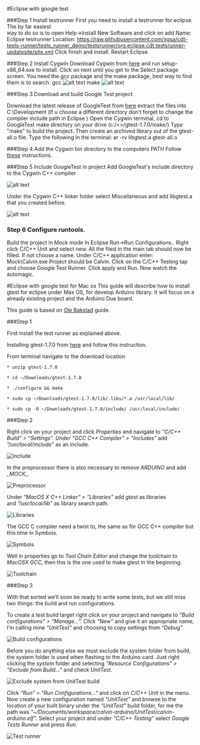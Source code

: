 #Eclipse with google test

###Step 1 Install testrunner
First you need to install a testrunner for eclipse. The by far easiest  
way to do so is to open Help->Install New Software and click on add
Name: Eclipse testrunner
Location: https://raw.githubusercontent.com/xgsa/cdt-tests-runner/tests_runner_demo/testsrunner/org.eclipse.cdt.testsrunner-updatesite/site.xml
Click finish and install.
Restart Eclipse

###Step 2 Install Cygwin
Download Cygwin from [here](https://www.cygwin.com/install.html) and run setup-x86_64.exe 
to install. Click on next until you get to the Select package screen. You need the gcc 
package and the make package, best way to find them is to search.
gcc
![alt text](http://i.stack.imgur.com/wFapq.jpg "Logo Title Text 1")
make
![alt text](http://i.stack.imgur.com/2nxjA.jpg "Logo Title Text 1")

###Step 3 Download and build Google Test project

Download the latest release of GoogleTest from [here](https://code.google.com/p/googletest/downloads/list) extract the files into C:\Development
(if u choose a different directory don't forget to change the compiler include path in Eclipse )
Open the Cygwin terminal, cd to GoogleTest make directory on your drive (c:/<<yourpath>>/gtest-1.7.0/make/)
Type "make" to build the project. Then create an archived library out of the gtest-all.o file.
Type the following in the terminal:
ar -rv libgtest.a gtest-all.o


###Step 4 Add the Cygwin bin directory to the computers PATH
Follow [these](http://www.java.com/en/download/help/path.xml) instructions.


###Step 5 Include GoogleTest in project
Add GoogleTest's include directory to the Cygwin C++ compiler

![alt text](http://i.stack.imgur.com/Qs4Z2.png "Logo Title Text 1")

Under the Cygwin C++ linker folder select Miscellaneous and add libgtest.a that you created before.

![alt text](http://i.stack.imgur.com/WKi79.png "Logo Title Text 1")

### Step 6 Configure runtools.
Build the project in Mock mode
In Eclipse Run->Run Configurations.. 
Right click C/C++ Unit and select new.
All the filed in the main tab should now be filled. If not choose a name.
Under C/C++ application enter: Mock\Calvin.exe
Project should be Calvin. Click on the C/C++ Testing tap and choose Google Test Runner.
Click apply and Run.
Now watch the automagic.

#Eclipse with google test for Mac os
This guide will describe how to install gtest for eclipse under Max OS,
for develop Arduino library. It will focus on a already existing project
and the Arduino Due board.

This guide is based on [Ole Bakstad](http://dibon.net/2013/04/getting-started-with-gtest-in-eclipse-juno-under-mac-os/) guide. 

###Step 1 

First install the test runner as explained above.

Installing gtest-1.7.0 from
[here](https://code.google.com/p/googletest/downloads/list) and follow this instruction.

From terminal navigate to the download location
```
* unzip gtest-1.7.0

* cd ~/Downloads/gtest-1.7.0

* ./configure && make

* sudo cp ~/Downloads/gtest-1.7.0/lib/.libs/*.a /usr/local/lib/

* sudo cp -R ~/Downloads/gtest-1.7.0/include/ /usr/local/include/
```

###Step 2

Right click on your project and click *Properties* and navigate to
*“C/C++ Build” &gt; “Settings”. Under “GCC C++ Compiler” &gt;
“Includes”* add *”/usr/local/include”* as an include.

![Include](http://i.imgur.com/Lo2vV0K.jpg)

In the preprocessor there is also necessary to remove *ARDUINO* and add *\_MOCK\_*. 

![Preprocessor](http://i.imgur.com/vQrSQbg.jpg)

Under *“MacOS X C++ Linker” &gt; “Libraries”* add *gtest* as libraries
and *”/usr/local/lib”* as library search path.

![Libraries](http://i.imgur.com/AjPrUsO.jpg)

The GCC C compiler need a twist to, the same as för GCC C++ compiler but this time in Symbols. 

![Symbols](http://i.imgur.com/43IQngV.jpg)

Well in properties go to *Tool Chain Editor* and change the toolchain to
*MacOSX GCC,* then this is the one used to make gtest in the beginning.

![Toolchain](http://i.imgur.com/QhhQo8o.jpg)

###Step 3

With that sorted we’ll soon be ready to write some tests, but we still
miss two things: the build and run configurations.

To create a test build target right click on your project and navigate
to *“Build configurations” &gt; “Manage…”. Click “New”* and give it an
appropriate name, I’m calling mine *“UnitTest”* and choosing to copy
settings from *“Debug”*.

![Build configurations](http://i.imgur.com/n5ArzYk.jpg)

Before you do anything else we must exclude the system folder from
build, the system folder is used when flashing to the Arduino card. Just
right clicking the *system* folder and selecting *“Resource
Configurations” &gt; “Exclude from Build…”* and check *UnitTest*.

![Exclude system from UnitTest build](http://i.imgur.com/f8lbuwh.jpg)

Click *“Run” &gt; “Run Configurations…”* and click on *C/C++ Unit* in
the menu. Now create a new configuration named *“UnitTest”* and browse
to the location of your built binary under the *“UnitTest”* build
folder, for me the path was
*”\~/Documents/workspace/calvin-arduino/UnitTest/calvin-arduino.elf”*.
Select your project and under *“C/C++ Testing”* select *Google Tests
Runner* and press *Run*.

![Test runner](http://i.imgur.com/tFefTQj.jpg)
